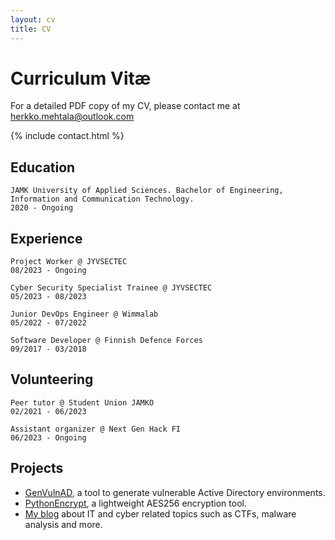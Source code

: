 ```yaml
---
layout: cv
title: CV
---
```


# Curriculum Vitæ

For a detailed PDF copy of my CV, please contact me at herkko.mehtala@outlook.com

{% include contact.html %}


## Education

```JAMK University of Applied Sciences. Bachelor of Engineering, Information and Communication Technology.```  
```2020 - Ongoing```

## Experience

```Project Worker @ JYVSECTEC```  
```08/2023 - Ongoing```  

```Cyber Security Specialist Trainee @ JYVSECTEC```  
```05/2023 - 08/2023```  

```Junior DevOps Engineer @ Wimmalab```  
```05/2022 - 07/2022```

```Software Developer @ Finnish Defence Forces```  
```09/2017 - 03/2018```

## Volunteering

```Peer tutor @ Student Union JAMKO```  
```02/2021 - 06/2023```  

```Assistant organizer @ Next Gen Hack FI```  
```06/2023 - Ongoing```  

## Projects

* [GenVulnAD](https://github.com/Herkkomehtala/Gen-vulnAD), a tool to generate vulnerable Active Directory environments.  
* [PythonEncrypt](https://github.com/Herkkomehtala/PythonEncrypt), a lightweight AES256 encryption tool.  
* [My blog](https://aa2958.github.io/blog) about IT and cyber related topics such as CTFs, malware analysis and more.